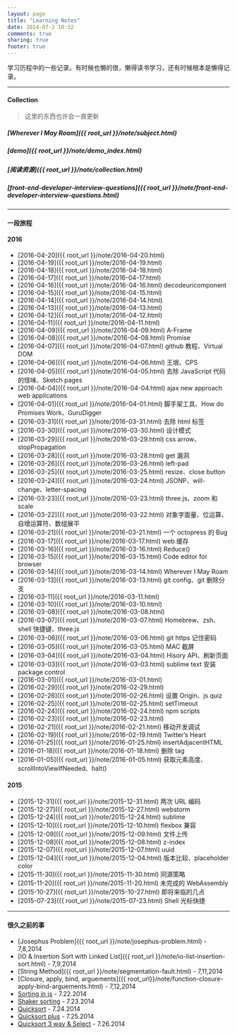 ```yaml
---
layout: page
title: "Learning Notes"
date: 2014-07-2 10:32
comments: true
sharing: true
footer: true
---
```



学习历程中的一些记录。有时候也懒的很，懒得读书学习，还有时候根本是懒得记录。

---

#### Collection

> 这里的东西也许会一直更新

##### [Wherever I May Roam]({{ root_url }}/note/subject.html)
##### [demo]({{ root_url }}/note/demo_index.html)
##### [阅读资源]({{ root_url }}/note/collection.html)
##### [front-end-developer-interview-questions]({{ root_url }}/note/front-end-developer-interview-questions.html)



---

#### 一段旅程

#### 2016

- [2016-04-20]({{ root_url }}/note/2016-04-20.html) 
- [2016-04-19]({{ root_url }}/note/2016-04-19.html)
- [2016-04-18]({{ root_url }}/note/2016-04-18.html)
- [2016-04-17]({{ root_url }}/note/2016-04-17.html)
- [2016-04-16]({{ root_url }}/note/2016-04-16.html) decodeuricomponent
- [2016-04-15]({{ root_url }}/note/2016-04-15.html)
- [2016-04-14]({{ root_url }}/note/2016-04-14.html)
- [2016-04-13]({{ root_url }}/note/2016-04-13.html)
- [2016-04-12]({{ root_url }}/note/2016-04-12.html)
- [2016-04-11]({{ root_url }}/note/2016-04-11.html)
- [2016-04-09]({{ root_url }}/note/2016-04-09.html) A-Frame
- [2016-04-08]({{ root_url }}/note/2016-04-08.html) Promise
- [2016-04-07]({{ root_url }}/note/2016-04-07.html) github 教程、Virtual DOM
- [2016-04-06]({{ root_url }}/note/2016-04-06.html) 王垠、CPS
- [2016-04-05]({{ root_url }}/note/2016-04-05.html) 去除 JavaScript 代码的怪味、Sketch pages
- [2016-04-04]({{ root_url }}/note/2016-04-04.html) ajax new approach web applications
- [2016-04-01]({{ root_url }}/note/2016-04-01.html) 脚手架工具、How do Promises Work、GuruDigger
- [2016-03-31]({{ root_url }}/note/2016-03-31.html) 去除 html 标签
- [2016-03-30]({{ root_url }}/note/2016-03-30.html) 设计模式
- [2016-03-29]({{ root_url }}/note/2016-03-29.html) css arrow、stopPropagation
- [2016-03-28]({{ root_url }}/note/2016-03-28.html) get 漏洞
- [2016-03-26]({{ root_url }}/note/2016-03-26.html) left-pad
- [2016-03-25]({{ root_url }}/note/2016-03-25.html) resize、close button
- [2016-03-24]({{ root_url }}/note/2016-03-24.html) JSONP、will-change、letter-spacing
- [2016-03-23]({{ root_url }}/note/2016-03-23.html) three.js、zoom 和 scale
- [2016-03-22]({{ root_url }}/note/2016-03-22.html) 对象字面量、位运算、自增运算符、数组展平
- [2016-03-21]({{ root_url }}/note/2016-03-21.html) 一个 octopress 的 Bug
- [2016-03-17]({{ root_url }}/note/2016-03-17.html) web 缓存
- [2016-03-16]({{ root_url }}/note/2016-03-16.html) Reduce()
- [2016-03-15]({{ root_url }}/note/2016-03-15.html) Code editor for browser
- [2016-03-14]({{ root_url }}/note/2016-03-14.html) Wherever I May Roam
- [2016-03-13]({{ root_url }}/note/2016-03-13.html) git config、git 删除分支
- [2016-03-11]({{ root_url }}/note/2016-03-11.html)
- [2016-03-10]({{ root_url }}/note/2016-03-10.html)
- [2016-03-08]({{ root_url }}/note/2016-03-08.html)
- [2016-03-07]({{ root_url }}/note/2016-03-07.html) Homebrew、zsh、shell 快捷键、three.js
- [2016-03-06]({{ root_url }}/note/2016-03-06.html) git https 记住密码
- [2016-03-05]({{ root_url }}/note/2016-03-05.html) MAC 截屏
- [2016-03-04]({{ root_url }}/note/2016-03-04.html) Hisory API、刷新页面
- [2016-03-03]({{ root_url }}/note/2016-03-03.html) sublime text 安装 package control
- [2016-03-01]({{ root_url }}/note/2016-03-01.html)
- [2016-02-29]({{ root_url }}/note/2016-02-29.html)
- [2016-02-26]({{ root_url }}/note/2016-02-26.html) 设置 Origin、js quiz
- [2016-02-25]({{ root_url }}/note/2016-02-25.html) setTimeout
- [2016-02-24]({{ root_url }}/note/2016-02-24.html) npm scripts
- [2016-02-23]({{ root_url }}/note/2016-02-23.html)
- [2016-02-21]({{ root_url }}/note/2016-02-21.html) 移动开发调试
- [2016-02-19]({{ root_url }}/note/2016-02-19.html) Twitter’s Heart
- [2016-01-25]({{ root_url }}/note/2016-01-25.html) insertAdjacentHTML
- [2016-01-18]({{ root_url }}/note/2016-01-18.html) 删除 tag
- [2016-01-05]({{ root_url }}/note/2016-01-05.html) 获取元素高度、scrollIntoViewIfNeeded、halt()


#### 2015

- [2015-12-31]({{ root_url }}/note/2015-12-31.html) 两次 URL 编码
- [2015-12-27]({{ root_url }}/note/2015-12-27.html) webstorm
- [2015-12-24]({{ root_url }}/note/2015-12-24.html) sublime
- [2015-12-10]({{ root_url }}/note/2015-12-10.html) flexbox 兼容
- [2015-12-09]({{ root_url }}/note/2015-12-09.html) 文件上传
- [2015-12-08]({{ root_url }}/note/2015-12-08.html) z-index
- [2015-12-07]({{ root_url }}/note/2015-12-07.html) uuid
- [2015-12-04]({{ root_url }}/note/2015-12-04.html) 版本比较、placeholder color
- [2015-11-30]({{ root_url }}/note/2015-11-30.html) 同源策略
- [2015-11-20]({{ root_url }}/note/2015-11-20.html) 未完成的 WebAssembly
- [2015-10-27]({{ root_url }}/note/2015-10-27.html) 即将来临的几点
- [2015-07-23]({{ root_url }}/note/2015-07-23.html) Shell 光标快捷


---

#### 很久之前的事

- [Josephus Problem]({{ root_url }}/note/josephus-problem.html) - 7,8,2014
- [IO & Insertion Sort with Linked List]({{ root_url }}/note/io-list-insertion-sort.html) - 7,9,2014
- [String Method]({{ root_url }}/note/segmentation-fault.html) - 7,11,2014
- [Closure, apply, bind, arguements]({{ root_url}}/note/function-closure-apply-bind-arguements.html) - 7,12,2014
- [Sorting in js]({{root_url}}/note/sorting-in-js.html) - 7.22.2014
- [Shaker sorting]({{root_url}}/note/shaker.html) - 7.23.2014
- [Quicksort]({{root_url}}/note/quicksort.html) - 7.24.2014
- [Quicksort plus]({{root_url}}/note/quicksort-plus.html) - 7.25.2014
- [Quicksort 3 way & Select]({{root_url}}/note/qsort-3-and-select.html) - 7.26.2014
